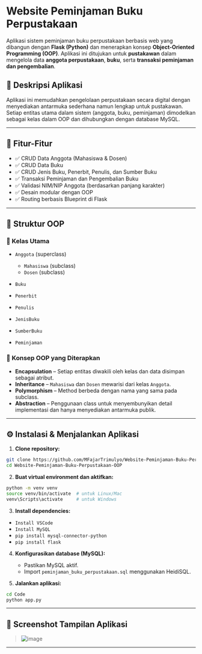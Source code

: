 # Website Peminjaman Buku Perpustakaan

Aplikasi sistem peminjaman buku perpustakaan berbasis web yang dibangun dengan **Flask (Python)** dan menerapkan konsep **Object-Oriented Programming (OOP)**. Aplikasi ini ditujukan untuk **pustakawan** dalam mengelola data **anggota perpustakaan**, **buku**, serta **transaksi peminjaman dan pengembalian**.

## 📖 Deskripsi Aplikasi

Aplikasi ini memudahkan pengelolaan perpustakaan secara digital dengan menyediakan antarmuka sederhana namun lengkap untuk pustakawan. Setiap entitas utama dalam sistem (anggota, buku, peminjaman) dimodelkan sebagai kelas dalam OOP dan dihubungkan dengan database MySQL.

---

## 🚀 Fitur-Fitur

* ✅ CRUD Data Anggota (Mahasiswa & Dosen)
* ✅ CRUD Data Buku
* ✅ CRUD Jenis Buku, Penerbit, Penulis, dan Sumber Buku
* ✅ Transaksi Peminjaman dan Pengembalian Buku
* ✅ Validasi NIM/NIP Anggota (berdasarkan panjang karakter)
* ✅ Desain modular dengan OOP
* ✅ Routing berbasis Blueprint di Flask

---

## 🧠 Struktur OOP

### 🔹 Kelas Utama

* `Anggota` (superclass)

  * `Mahasiswa` (subclass)
  * `Dosen` (subclass)
* `Buku`
* `Penerbit`
* `Penulis`
* `JenisBuku`
* `SumberBuku`
* `Peminjaman`

### 🔹 Konsep OOP yang Diterapkan

* **Encapsulation** – Setiap entitas diwakili oleh kelas dan data disimpan sebagai atribut.
* **Inheritance** – `Mahasiswa` dan `Dosen` mewarisi dari kelas `Anggota`.
* **Polymorphism** – Method berbeda dengan nama yang sama pada subclass.
* **Abstraction** – Penggunaan class untuk menyembunyikan detail implementasi dan hanya menyediakan antarmuka publik.

---

## ⚙️ Instalasi & Menjalankan Aplikasi

1. **Clone repository:**

```bash
git clone https://github.com/MFajarTrimulyo/Website-Peminjaman-Buku-Perpustakaan-OOP.git
cd Website-Peminjaman-Buku-Perpustakaan-OOP
```

2. **Buat virtual environment dan aktifkan:**

```bash
python -m venv venv
source venv/bin/activate  # untuk Linux/Mac
venv\Scripts\activate     # untuk Windows
```

3. **Install dependencies:**
* `Install VSCode`
* `Install MySQL`
* `pip install mysql-connector-python`
* `pip install flask`

4. **Konfigurasikan database (MySQL):**

   * Pastikan MySQL aktif.
   * Import `peminjaman_buku_perpustakaan.sql` menggunakan HeidiSQL.

5. **Jalankan aplikasi:**

```bash
cd Code
python app.py
```

---

## 📸 Screenshot Tampilan Aplikasi

> ![image](https://github.com/user-attachments/assets/fec0e3e8-5a82-44d8-80ac-7f0115cc10de)


---
